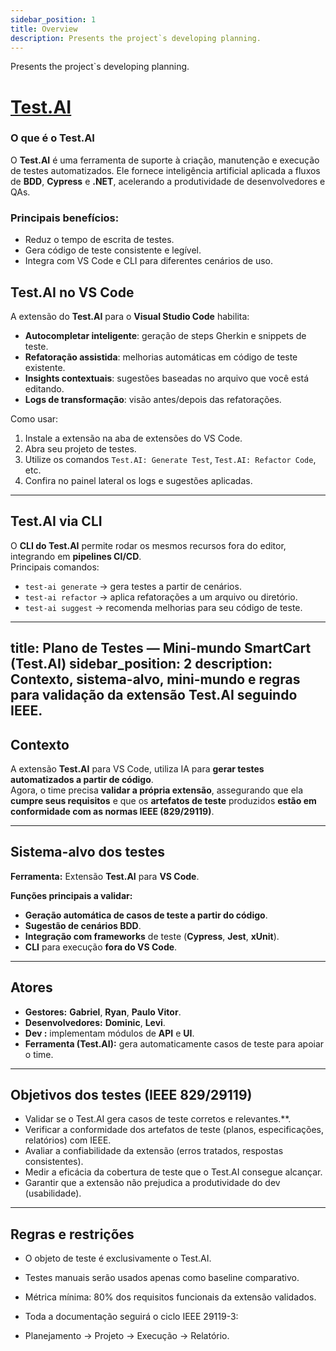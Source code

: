 ```yaml
---
sidebar_position: 1
title: Overview
description: Presents the project`s developing planning.
---
```


Presents the project`s developing planning.

# [Test.AI](https://marketplace.visualstudio.com/items?itemName=GabrieldePaulaBrunetti.test-ai)

### O que é o Test.AI
O **Test.AI** é uma ferramenta de suporte à criação, manutenção e execução de testes automatizados.
Ele fornece inteligência artificial aplicada a fluxos de **BDD**, **Cypress** e **.NET**, acelerando a produtividade de desenvolvedores e QAs.

### Principais benefícios:
- Reduz o tempo de escrita de testes.
- Gera código de teste consistente e legível.
- Integra com VS Code e CLI para diferentes cenários de uso.

## Test.AI no VS Code
A extensão do **Test.AI** para o **Visual Studio Code** habilita:
- **Autocompletar inteligente**: geração de steps Gherkin e snippets de teste.
- **Refatoração assistida**: melhorias automáticas em código de teste existente.
- **Insights contextuais**: sugestões baseadas no arquivo que você está editando.
- **Logs de transformação**: visão antes/depois das refatorações.

Como usar:
1. Instale a extensão na aba de extensões do VS Code.
2. Abra seu projeto de testes.
3. Utilize os comandos `Test.AI: Generate Test`, `Test.AI: Refactor Code`, etc.
4. Confira no painel lateral os logs e sugestões aplicadas.

---

## Test.AI via CLI
O **CLI do Test.AI** permite rodar os mesmos recursos fora do editor, integrando em **pipelines CI/CD**.  
Principais comandos:
- `test-ai generate` → gera testes a partir de cenários.
- `test-ai refactor` → aplica refatorações a um arquivo ou diretório.
- `test-ai suggest` → recomenda melhorias para seu código de teste.



---
title: Plano de Testes — Mini-mundo SmartCart (Test.AI)
sidebar_position: 2
description: Contexto, sistema-alvo, mini-mundo e regras para validação da extensão Test.AI seguindo IEEE.
---

## Contexto

A extensão **Test.AI** para VS Code, utiliza IA para **gerar testes automatizados a partir de código**.  
Agora, o time precisa **validar a própria extensão**, assegurando que ela **cumpre seus requisitos** e que os **artefatos de teste** produzidos **estão em conformidade com as normas IEEE (829/29119)**.

---

## Sistema-alvo dos testes
**Ferramenta:** Extensão **Test.AI** para **VS Code**.

**Funções principais a validar:**
- **Geração automática de casos de teste a partir do código**.
- **Sugestão de cenários BDD**.
- **Integração com frameworks** de teste (**Cypress**, **Jest**, **xUnit**).
- **CLI** para execução **fora do VS Code**.

---

## Atores
- **Gestores:** **Gabriel**, **Ryan**, **Paulo Vitor**.  
- **Desenvolvedores:** **Dominic**, **Levi**.  
- **Dev :** implementam módulos de **API** e **UI**.  
- **Ferramenta (Test.AI):** gera automaticamente casos de teste para apoiar o time.

---

## Objetivos dos testes (IEEE 829/29119)
-  Validar se o Test.AI gera casos de teste corretos e relevantes.**.
- Verificar a conformidade dos artefatos de teste (planos, especificações, relatórios) com IEEE.
- Avaliar a confiabilidade da extensão (erros tratados, respostas consistentes).
- Medir a eficácia da cobertura de teste que o Test.AI consegue alcançar.
-  Garantir que a extensão não prejudica a produtividade do dev (usabilidade).    

---

## Regras e restrições
- O objeto de teste é exclusivamente o Test.AI.

- Testes manuais serão usados apenas como baseline comparativo.

- Métrica mínima: 80% dos requisitos funcionais da extensão validados.

- Toda a documentação seguirá o ciclo IEEE 29119-3:

- Planejamento → Projeto → Execução → Relatório.
